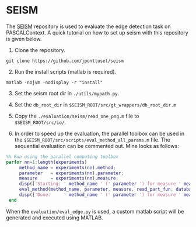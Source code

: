# SEISM

The [SEISM](https://github.com/jponttuset/seism) repository is used to evaluate the edge detection task on PASCALContext.
A quick tutorial on how to set up seism with this repository is given below.

1) Clone the repository.
```shell
git clone https://github.com/jponttuset/seism
```

2) Run the install scripts (matlab is required).
```shell
matlab -nojvm -nodisplay -r "install"
```

3) Set the seism root dir in `./utils/mypath.py`.

4) Set the `db_root_dir` in `$SEISM_ROOT/src/gt_wrappers/db_root_dir.m`

5) Copy the `./evaluation/seism/read_one_png.m` file to `$SEISM_ROOT/src/io/`.

6) In order to speed up the evaluation, the parallel toolbox can be used in the `$SEISM_ROOT/src/scripts/eval_method_all_params.m` file. The sequential evaluation can be commented out. Mine looks as follows:

```matlab
%% Run using the parallel computing toolbox
parfor nn=1:length(experiments)
     method_name = experiments(nn).method;
     parameter   = experiments(nn).parameter;
     measure     = experiments(nn).measure;
     disp(['Starting: ' method_name ' (' parameter ') for measure ' measure ' on ' gt_set])
     eval_method(method_name, parameter, measure, read_part_fun, database,  gt_set, length(params), segm_or_contour,cat_ids)
     disp(['Done:     ' method_name ' (' parameter ') for measure ' measure ' on ' gt_set])
 end
```
When the `evaluation/eval_edge.py` is used, a custom matlab script will be generated and executed using MATLAB.
